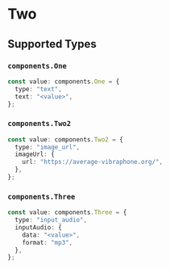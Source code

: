 # Two


## Supported Types

### `components.One`

```typescript
const value: components.One = {
  type: "text",
  text: "<value>",
};
```

### `components.Two2`

```typescript
const value: components.Two2 = {
  type: "image_url",
  imageUrl: {
    url: "https://average-vibraphone.org/",
  },
};
```

### `components.Three`

```typescript
const value: components.Three = {
  type: "input_audio",
  inputAudio: {
    data: "<value>",
    format: "mp3",
  },
};
```

